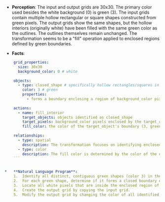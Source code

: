 *   **Perception**: The input and output grids are 30x30. The primary color used besides the white background (0) is green (3). The input grids contain multiple hollow rectangular or square shapes constructed from green pixels. The output grids show the same shapes, but the hollow interiors (originally white) have been filled with the same green color as the outlines. The outlines themselves remain unchanged. The transformation seems to be a "fill" operation applied to enclosed regions defined by green boundaries.

*   **Facts**:
    
```yaml
    grid_properties:
      size: 30x30
      background_color: 0 # white
    
    objects:
      - type: closed_shape # specifically hollow rectangles/squares in examples
        color: 3 # green
        properties:
          - forms a boundary enclosing a region of background_color pixels
    
    actions:
      - name: fill_interior
        target_objects: objects identified as closed_shape
        target_pixels: background_color pixels enclosed by the target_object's boundary
        fill_color: the color of the target_object's boundary (3, green)
    
    relationships:
      - type: spatial
        description: The transformation focuses on identifying enclosed regions (interiors) within shapes.
      - type: color
        description: The fill color is determined by the color of the enclosing shape.
    ```


*   **Natural Language Program**:
    1.  Identify all distinct, contiguous green shapes (color 3) in the input grid.
    2.  For each green shape, determine if it forms a closed boundary enclosing a region of white pixels (color 0).
    3.  Locate all white pixels that are inside the enclosed region of each identified closed boundary shape. A pixel is considered "inside" if it is white and cannot reach the edge of the grid by moving horizontally or vertically through only white pixels without crossing the green boundary of the shape.
    4.  Create the output grid by copying the input grid.
    5.  Modify the output grid by changing the color of all identified interior white pixels to green (color 3).